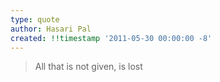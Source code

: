 ```yaml
---
type: quote
author: Hasari Pal
created: !!timestamp '2011-05-30 00:00:00 -8'
---
```

> All that is not given, is lost
